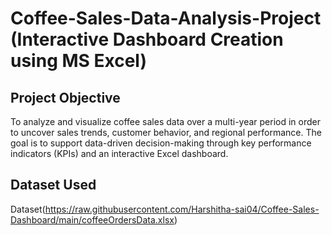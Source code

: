 #  Coffee-Sales-Data-Analysis-Project (Interactive Dashboard Creation using MS Excel)

## Project Objective
To analyze and visualize coffee sales data over a multi-year period in order to uncover sales trends, customer behavior, and regional performance. The goal is to support data-driven decision-making through key performance indicators (KPIs) and an interactive Excel dashboard.
## Dataset Used
 Dataset(https://raw.githubusercontent.com/Harshitha-sai04/Coffee-Sales-Dashboard/main/coffeeOrdersData.xlsx)


